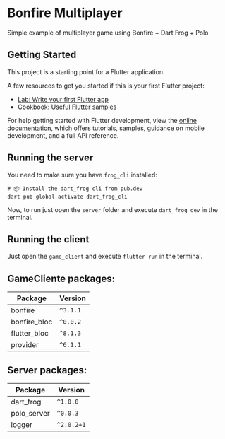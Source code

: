 # Bonfire Multiplayer

Simple example of multiplayer game using Bonfire + Dart Frog + Polo

## Getting Started

This project is a starting point for a Flutter application.

A few resources to get you started if this is your first Flutter project:

- [Lab: Write your first Flutter app](https://docs.flutter.dev/get-started/codelab)
- [Cookbook: Useful Flutter samples](https://docs.flutter.dev/cookbook)

For help getting started with Flutter development, view the
[online documentation](https://docs.flutter.dev/), which offers tutorials,
samples, guidance on mobile development, and a full API reference.


## Running the server

You need to make sure you have `frog_cli` installed:
```
# 📦 Install the dart_frog cli from pub.dev
dart pub global activate dart_frog_cli
```

Now, to run just open the `server` folder and execute `dart_frog dev` in the terminal.

## Running the client

Just open the `game_client` and execute `flutter run` in the terminal.

## GameCliente packages:

| Package    | Version |
| -------- | ------- |
| bonfire  | `^3.1.1`    |
| bonfire_bloc | `^0.0.2`     |
| flutter_bloc    | `^8.1.3`    |
| provider    | `^6.1.1`    |

## Server packages:

| Package    | Version |
| -------- | ------- |
| dart_frog  | `^1.0.0`    |
| polo_server    | `^0.0.3`    |
| logger | `^2.0.2+1`     |


